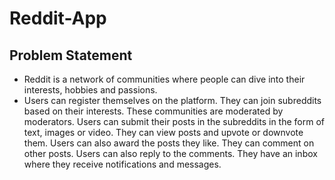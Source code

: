 # Reddit-App

## Problem Statement
* Reddit is a network of communities where people can dive into their interests, hobbies and passions. 
* Users can register themselves on the platform. They can join subreddits based on their interests. 
These communities are moderated by moderators. Users can submit their posts in the subreddits in the form of text, images or video. They can view posts and upvote or downvote them. Users can also award the posts they like. They can comment on other posts. Users can also reply to the comments. They have an inbox where they receive notifications and messages.

